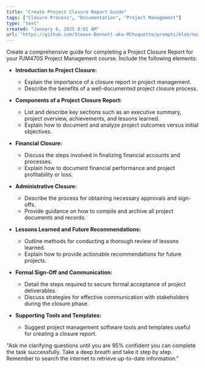 ```yaml
---
title: "Create Project Closure Report Guide"
tags: ["Closure Process", "Documentation", "Project Management"]
type: "text"
created: "January 6, 2025 8:01 AM"
url: "https://github.com/Steeve-Bennett-aka-MChoquette/prompts/blob/main/create_project_closure_report_guide.md"
---
```


Create a comprehensive guide for completing a Project Closure Report for your PJM470S Project Management course. Include the following elements:

- **Introduction to Project Closure:**
  - Explain the importance of a closure report in project management.
  - Describe the benefits of a well-documented project closure process.

- **Components of a Project Closure Report:**
  - List and describe key sections such as an executive summary, project overview, achievements, and lessons learned.
  - Explain how to document and analyze project outcomes versus initial objectives.

- **Financial Closure:**
  - Discuss the steps involved in finalizing financial accounts and processes.
  - Explain how to document financial performance and project profitability or loss.

- **Administrative Closure:**
  - Describe the process for obtaining necessary approvals and sign-offs.
  - Provide guidance on how to compile and archive all project documents and records.

- **Lessons Learned and Future Recommendations:**
  - Outline methods for conducting a thorough review of lessons learned.
  - Explain how to provide actionable recommendations for future projects.

- **Formal Sign-Off and Communication:**
  - Detail the steps required to secure formal acceptance of project deliverables.
  - Discuss strategies for effective communication with stakeholders during the closure phase.

- **Supporting Tools and Templates:**
  - Suggest project management software tools and templates useful for creating a closure report.

"Ask me clarifying questions until you are 95% confident you can complete the task successfully. Take a deep breath and take it step by step. Remember to search the internet to retrieve up-to-date information."